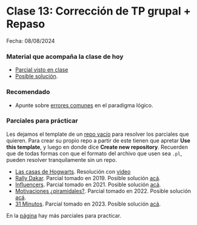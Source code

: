 # Clase 13: Corrección de TP grupal + Repaso

Fecha: 08/08/2024

### Material que acompaña la clase de hoy

* [Parcial visto en clase](https://docs.google.com/document/d/139S8G0vwD5wJNfb8UqsH5BV75d7sfUk9ywdvFCXRcLI/edit#heading=h.b7fwzcvrhqzl)
* [Posible solución](https://github.com/Prolog-Uqbar/Integrador-parqueAtracciones/blob/main/parquesAtracciones.pl).

### Recomendado
* Apunte sobre [errores comunes](https://wiki.uqbar.org/wiki/articles/errores-frecuentes-al-programar-en-logico.html) en el paradigma lógico.

### Parciales para prácticar

Les dejamos el template de un [repo vacío](https://github.com/pdepjm/2021-l-repoBase) para resolver los parciales que quieren. Para crear su propio repo a partir de este tienen que apretar **Use this template**, y luego en donde dice **Create new repository**.
Recuerden que de todas formas con que el formato del archivo que usen sea `.pl`, pueden resolver tranquilamente sin un repo.

* [Las casas de Hogwarts](https://docs.google.com/document/d/e/2PACX-1vR9SBhz2J3lmqcMXOBs1BzSt7N1YWPoIuubAmQxPIOcnbn5Ow9REYt4NXQzOwXXiUaEQ4hfHNEt3_C7/pub). Resolución con [video](https://www.youtube.com/watch?v=FysNBkzJQ8o&ab_channel=ParadigmasdeProgramaci%C3%B3n-Mi%C3%A9rcolesTarde)
* [Rally Dakar](https://docs.google.com/document/d/1wCPnqFduItd7T30ur2HFMAoBnWliqjhlXNU0IwvVr-s/edit). Parcial tomado en 2019. Posible solución [acá](https://github.com/pdepjm/2019-l-dakar-solucion).
* [Influencers](https://docs.google.com/document/d/e/2PACX-1vQU1UfSb5E1UGRtuaTmdksu8my4TlvfHOwET2cNKlwgp_5knH85H-lcsCtlurpKXn5vKF_RNSQTgxKw/pub). Parcial tomado en 2021. Posible solución [acá](https://github.com/pdepjm/2021-l-parcialRedes-asanzo/blob/main/programa.pl).
* [Motivaciones ¿piramidales?](https://docs.google.com/document/d/14wHR2fvpkAaUC7LAxkjo01wc34LcOHANhJ-rULrrlFg/edit#heading=h.12wcj5n90qa0). Parcial tomado en 2022. Posible solución [acá](https://github.com/pdepjm/2022-l-parcial-asanzo/blob/main/parcial.pl).
* [31 Minutos](https://docs.google.com/document/d/14YTUK-hThbZk_2UM7gmh8CcaK1otaPdELtLLuSrvMlg/edit). Parcial tomado en 2023. Posible solución [acá](https://github.com/pdepjm/2023-l-parcial-lspigariol/blob/main/programa.pl).

 En la [página](https://www.pdep.com.ar/material/parciales) hay más parciales para practicar.
